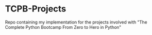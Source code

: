 # TCPB-Projects
Repo containing my implementation for the projects involved with "The Complete Python Bootcamp From Zero to Hero in Python"
